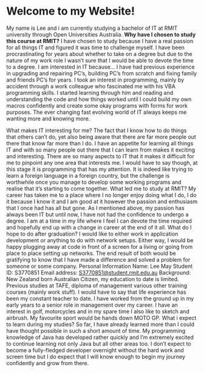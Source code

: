 # Welcome to my Website!

My name is Lee and i am currently studying a bachelor of IT at RMIT university through Open Universities Australia.
<b>Why have I chosen to study this course at RMIT?</b>
I have chosen to study because I have a real passion for all things IT and figured it was time to challenge myself.  I have been procrastinating for years about whether to take on a degree but due to the nature of my work role I wasn’t sure that I would be able to devote the time to a degree.
I am interested in IT because…
I have had previous experience in upgrading and repairing PC’s, building PC’s from scratch and fixing family and friends PC’s for years. I took an interest in programming, mainly by accident through a work colleague who fascinated me with his VBA programming skills. I started learning through him and reading and understanding the code and how things worked until I could build my own macros confidently and create some okay programs with forms for work purposes. The ever changing fast evolving world of IT always keeps me wanting more and knowing more. 

What makes IT interesting for me?
The fact that I know how to do things that others can’t do, yet also being aware that there are far more people out there that know far more than I do. I have an appetite for learning all things IT and with so many people out there that I can learn from makes it exciting and interesting. There are so many aspects to IT that it makes it difficult for me to pinpoint any one area that interests me. I would have to say though, at this stage it is programming that has my attention. It is indeed like trying to learn a foreign language in a foreign country, but the challenge is worthwhile once you manage to develop some working programs and realise that it’s starting to come together.
What led me to study at RMIT?
My career has taken me to a place where I no longer enjoy doing what I do, I do it because I know it and I am good at it however the passion and enthusiasm that I once had has all but gone. As I mentioned above, my passion has always been IT but until now, I have not had the confidence to undergo a degree. I am at a time in my life where I feel I can devote the time required and hopefully end up with a change in career at the end of it all.
What do I hope to do after graduation?
I would like to either work in application development or anything to do with network setups. Either way, I would be happy plugging away at code in front of a screen for a living or going from place to place setting up networks. The end result of both would be gratifying to know that I have made a difference and solved a problem for someone or some company.
Personal Information
Name: Lee May
Student ID: S3770851
Email address: S3770851@student.rmit.edu.au
Background: New Zealand born Australian Citizen, my education to date is limited. Previous studies at TAFE, diploma of management various other training courses (mainly work stuff). I would have to say that life experience has been my constant teacher to date. I have worked from the ground up in my early years to a senior role in management over my career. I have an interest in golf, motorcycles and in my spare time I also like to sketch and airbrush. My favourite sport would be hands down MOTO GP.
What i expect to learn during my studies?
So far, I have already learned more than I could have thought possible in such a short amount of time. My programming knowledge of Java has developed rather quickly and I’m extremely excited to continue learning not only Java but all other areas too. I don’t expect to become a fully-fledged developer overnight without the hard work and screen time but I do expect that I will know enough to begin my journey confidently and grow from there.
